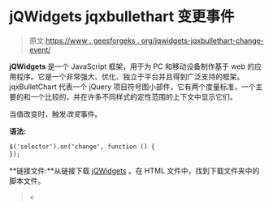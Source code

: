 # jQWidgets jqxbullethart 变更事件

> 原文:[https://www . geesforgeks . org/jqwidgets-jqxbullethart-change-event/](https://www.geeksforgeeks.org/jqwidgets-jqxbulletchart-change-event/)

**jQWidgets** 是一个 JavaScript 框架，用于为 PC 和移动设备制作基于 web 的应用程序。它是一个非常强大、优化、独立于平台并且得到广泛支持的框架。jqxBulletChart 代表一个 jQuery 项目符号图小部件，它有两个度量标准，一个主要的和一个比较的，并在许多不同样式的定性范围的上下文中显示它们。

当值改变时，触发*改变*事件。

**语法:**

```html
$('selector').on('change', function () {
});
```

**链接文件:**从链接下载 [jQWidgets](https://www.jqwidgets.com/download/) 。在 HTML 文件中，找到下载文件夹中的脚本文件。

> <link rel="”stylesheet”" href="”jqwidgets/styles/jqx.base.css”" type="”text/css”"><